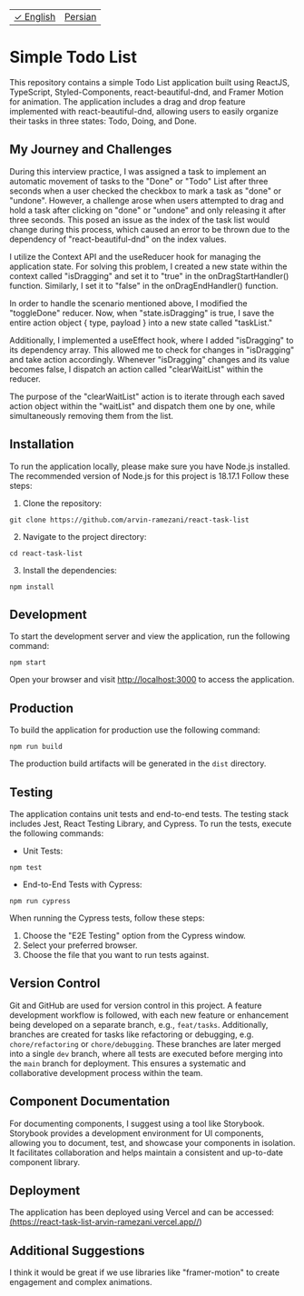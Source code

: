 <table>
    <td>
        <a href="README.md">
           &#10003; English
        </a>
    </td>
    <td>
        <a href="README.fa.md">
            Persian
        </a>
    </td>
</table>

# Simple Todo List

This repository contains a simple Todo List application built using ReactJS, TypeScript, Styled-Components, react-beautiful-dnd, and Framer Motion for animation. The application includes a drag and drop feature implemented with react-beautiful-dnd, allowing users to easily organize their tasks in three states: Todo, Doing, and Done.

## My Journey and Challenges

During this interview practice, I was assigned a task to implement an automatic movement of tasks to the "Done" or "Todo" List after three seconds when a user checked
the checkbox to mark a task as "done" or "undone". However, a challenge arose when users attempted to drag and hold a task after clicking on "done" or "undone" and
only releasing it after three seconds. This posed an issue as the index of the task list would change during this process, which caused an error to be thrown due to
the dependency of "react-beautiful-dnd" on the index values.

I utilize the Context API and the useReducer hook for managing the application state. For solving this problem, I created a new state within the context called "isDragging"
and set it to "true" in the onDragStartHandler() function. Similarly, I set it to "false" in the onDragEndHandler() function.

In order to handle the scenario mentioned above, I modified the "toggleDone" reducer. Now, when "state.isDragging" is true, I save the entire action object { type, payload }
into a new state called "taskList."

Additionally, I implemented a useEffect hook, where I added "isDragging" to its dependency array. This allowed me to check for changes in "isDragging" and take action accordingly. Whenever "isDragging" changes and its value becomes false, I dispatch an action called "clearWaitList" within the reducer.

The purpose of the "clearWaitList" action is to iterate through each saved action object within the "waitList" and dispatch them one by one, while simultaneously removing them from the list.

## Installation

To run the application locally, please make sure you have Node.js installed. The recommended version of Node.js for this project is 18.17.1 Follow these steps:

1. Clone the repository:

```
git clone https://github.com/arvin-ramezani/react-task-list
```

2. Navigate to the project directory:

```
cd react-task-list
```

3. Install the dependencies:

```
npm install
```

## Development

To start the development server and view the application, run the following command:

```
npm start
```

Open your browser and visit [http://localhost:3000](http://localhost:3000) to access the application.

## Production

To build the application for production use the following command:

```
npm run build
```

The production build artifacts will be generated in the `dist` directory.

## Testing

The application contains unit tests and end-to-end tests. The testing stack includes Jest, React Testing Library, and Cypress. To run the tests, execute the following commands:

- Unit Tests:

```
npm test
```

- End-to-End Tests with Cypress:

```
npm run cypress
```

When running the Cypress tests, follow these steps:

1. Choose the "E2E Testing" option from the Cypress window.
2. Select your preferred browser.
3. Choose the file that you want to run tests against.

## Version Control

Git and GitHub are used for version control in this project. A feature development workflow is followed, with each new feature or enhancement being developed on a separate branch, e.g., `feat/tasks`. Additionally, branches are created for tasks like refactoring or debugging, e.g. `chore/refactoring` or `chore/debugging`. These branches are later merged into a single `dev` branch, where all tests are executed before merging into the `main` branch for deployment. This ensures a systematic and collaborative development process within the team.

## Component Documentation

For documenting components, I suggest using a tool like Storybook. Storybook provides a development environment for UI components, allowing you to document, test, and showcase your components in isolation. It facilitates collaboration and helps maintain a consistent and up-to-date component library.

## Deployment

The application has been deployed using Vercel and can be accessed:
<br />
<a href="https://react-task-list-arvin-ramezani.vercel.app//">
(https://react-task-list-arvin-ramezani.vercel.app//)
</a>

## Additional Suggestions

I think it would be great if we use libraries like "framer-motion" to create engagement and complex animations.

